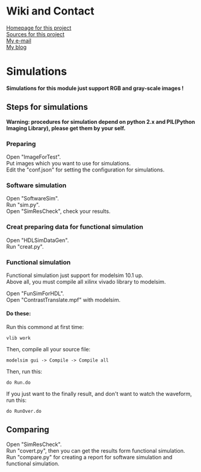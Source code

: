 # Wiki and Contact
[Homepage for this project](http://ifl.dtysky.moe)  
[Sources for this project](https://github.com/dtysky/FPGA-Imaging-Library)  
[My e-mail](Mailto:dtysky@outlook.com)  
[My blog](http://dtysky.moe)  

# Simulations
**Simulations for this module just support RGB and gray-scale images !**  

## Steps for simulations
**Warning: procedures for simulation depend on python 2.x and PIL(Python Imaging Library), please get them by your self.**  

### Preparing
Open "ImageForTest".  
Put images which you want to use for simulations.  
Edit the "conf.json" for setting the configuration for simulations.  

### Software simulation
Open "SoftwareSim".  
Run "sim.py".  
Open "SimResCheck", check your results.  

### Creat preparing data for functional simulation
Open "HDLSimDataGen".  
Run "creat.py".  

### Functional simulation
Functional simulation just support for modelsim 10.1 up.   
Above all, you must compile all xilinx vivado library to modelsim.  

Open "FunSimForHDL".  
Open "ContrastTranslate.mpf" with modelsim.  

#### Do these:

Run this commond at first time:

    vlib work  

Then, compile all your source file:  

    modelsim gui -> Compile -> Compile all  

Then, run this:

    do Run.do

If you just want to the finally result, and don't want to watch the waveform, run this:  

    do RunOver.do

## Comparing
Open "SimResCheck".  
Run "covert.py", then you can get the results form functional simulation.  
Run "compare.py" for creating a report for software simulation and functional simulation.  

